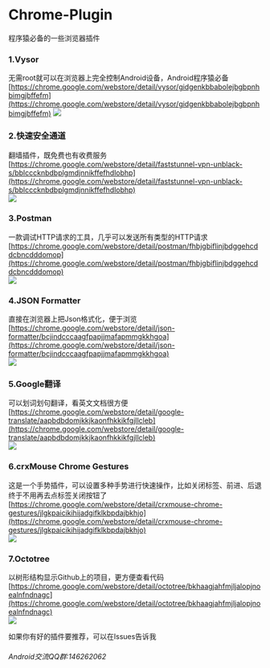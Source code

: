 # Chrome-Plugin
程序猿必备的一些浏览器插件


### 1.Vysor
无需root就可以在浏览器上完全控制Android设备，Android程序猿必备
[https://chrome.google.com/webstore/detail/vysor/gidgenkbbabolejbgbpnhbimgjbffefm](https://chrome.google.com/webstore/detail/vysor/gidgenkbbabolejbgbpnhbimgjbffefm)
![](Screenshots/vysor.gif)

### 2.快速安全通道
翻墙插件，既免费也有收费服务  
[https://chrome.google.com/webstore/detail/faststunnel-vpn-unblack-s/bblcccknbdbplgmdjnnikffefhdlobhp](https://chrome.google.com/webstore/detail/faststunnel-vpn-unblack-s/bblcccknbdbplgmdjnnikffefhdlobhp)  
![](Screenshots/fanqiang.png)

### 3.Postman
一款调试HTTP请求的工具，几乎可以发送所有类型的HTTP请求
[https://chrome.google.com/webstore/detail/postman/fhbjgbiflinjbdggehcddcbncdddomop](https://chrome.google.com/webstore/detail/postman/fhbjgbiflinjbdggehcddcbncdddomop)  
![](Screenshots/postman.jpg)

### 4.JSON Formatter
直接在浏览器上把Json格式化，便于浏览  
[https://chrome.google.com/webstore/detail/json-formatter/bcjindcccaagfpapjjmafapmmgkkhgoa](https://chrome.google.com/webstore/detail/json-formatter/bcjindcccaagfpapjjmafapmmgkkhgoa)  
![](Screenshots/jsomformatter.jpg)

### 5.Google翻译
可以划词划句翻译，看英文文档很方便  
[https://chrome.google.com/webstore/detail/google-translate/aapbdbdomjkkjkaonfhkkikfgjllcleb](https://chrome.google.com/webstore/detail/google-translate/aapbdbdomjkkjkaonfhkkikfgjllcleb)  
![](Screenshots/google_translate.gif)

### 6.crxMouse Chrome Gestures
这是一个手势插件，可以设置多种手势进行快速操作，比如关闭标签、前进、后退  
终于不用再去点标签关闭按钮了  
[https://chrome.google.com/webstore/detail/crxmouse-chrome-gestures/jlgkpaicikihijadgifklkbpdajbkhjo](https://chrome.google.com/webstore/detail/crxmouse-chrome-gestures/jlgkpaicikihijadgifklkbpdajbkhjo)  
![](Screenshots/crxMouse_1.gif)

### 7.Octotree
以树形结构显示Github上的项目，更方便查看代码  
[https://chrome.google.com/webstore/detail/octotree/bkhaagjahfmjljalopjnoealnfndnagc](https://chrome.google.com/webstore/detail/octotree/bkhaagjahfmjljalopjnoealnfndnagc)  
![](Screenshots/octotree.jpg)


如果你有好的插件要推荐，可以在Issues告诉我
###### Android交流QQ群:146262062

